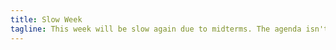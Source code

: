 ```yaml
---
title: Slow Week
tagline: This week will be slow again due to midterms. The agenda isn't concrete, but we will most likely be watching a defcon talk and looking at current events.
---
```

